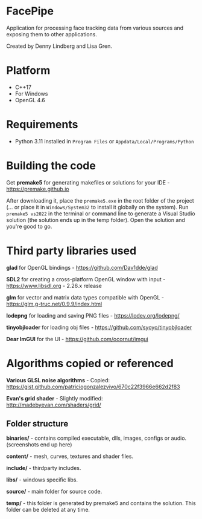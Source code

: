 # FacePipe
Application for processing face tracking data from various sources and exposing them to other applications.

Created by Denny Lindberg and Lisa Gren.

# Platform

- C++17
- For Windows
- OpenGL 4.6

# Requirements

- Python 3.11 installed in `Program Files` or `Appdata/Local/Programs/Python`

# Building the code

Get **premake5** for generating makefiles or solutions for your IDE - https://premake.github.io

After downloading it, place the `premake5.exe` in the root folder of the project (... or place it in `Windows/System32` to install it globally on the system). Run `premake5 vs2022` in the terminal or command line to generate a Visual Studio solution (the solution ends up in the temp folder). Open the solution and you're good to go.

# Third party libraries used

**glad** for OpenGL bindings - https://github.com/Dav1dde/glad

**SDL2** for creating a cross-platform OpenGL window with input - https://www.libsdl.org - 2.26.x release

**glm** for vector and matrix data types compatible with OpenGL - https://glm.g-truc.net/0.9.9/index.html

**lodepng** for loading and saving PNG files - https://lodev.org/lodepng/

**tinyobjloader** for loading obj files - https://github.com/syoyo/tinyobjloader

**Dear ImGUI** for the UI - https://github.com/ocornut/imgui

# Algorithms copied or referenced
**Various GLSL noise algorithms** - Copied: https://gist.github.com/patriciogonzalezvivo/670c22f3966e662d2f83

**Evan's grid shader** - Slightly modified: http://madebyevan.com/shaders/grid/

## Folder structure

**binaries/** - contains compiled executable, dlls, images, configs or audio. (screenshots end up here)

**content/** - mesh, curves, textures and shader files.

**include/** - thirdparty includes.

**libs/** - windows specific libs.

**source/** - main folder for source code.

**temp/** - this folder is generated by premake5 and contains the solution. This folder can be deleted at any time.